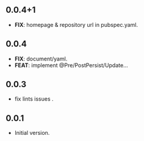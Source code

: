 ## 0.0.4+1

 - **FIX**: homepage & repository url in pubspec.yaml.

## 0.0.4

 - **FIX**: document/yaml.
 - **FEAT**: implement @Pre/PostPersist/Update...

## 0.0.3

- fix lints issues .


## 0.0.1

- Initial version.

